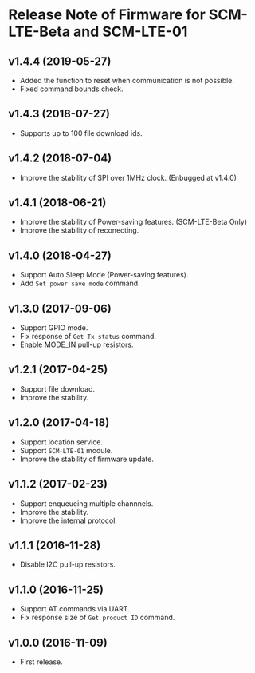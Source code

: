 # Release Note of Firmware for SCM-LTE-Beta and SCM-LTE-01

## v1.4.4 (2019-05-27)

* Added the function to reset when communication is not possible.
* Fixed command bounds check.

## v1.4.3 (2018-07-27)

* Supports up to 100 file download ids.

## v1.4.2 (2018-07-04)

* Improve the stability of SPI over 1MHz clock. (Enbugged at v1.4.0)

## v1.4.1 (2018-06-21)

* Improve the stability of Power-saving features. (SCM-LTE-Beta Only)
* Improve the stability of reconecting.

## v1.4.0 (2018-04-27)

* Support Auto Sleep Mode (Power-saving features).
* Add `Set power save mode` command.

## v1.3.0 (2017-09-06)

* Support GPIO mode.
* Fix response of `Get Tx status` command.
* Enable MODE_IN pull-up resistors.


## v1.2.1 (2017-04-25)

* Support file download.
* Improve the stability.


## v1.2.0 (2017-04-18)

* Support location service.
* Support `SCM-LTE-01` module.
* Improve the stability of firmware update.


## v1.1.2 (2017-02-23)

* Support enqueueing multiple channnels.
* Improve the stability.
* Improve the internal protocol.


## v1.1.1 (2016-11-28)

* Disable I2C pull-up resistors.


## v1.1.0 (2016-11-25)

* Support AT commands via UART.
* Fix response size of `Get product ID` command.


## v1.0.0 (2016-11-09)

* First release.
